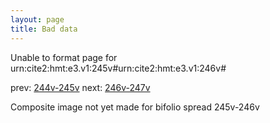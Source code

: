 ```yaml
---
layout: page
title: Bad data
---
```


Unable to format page for urn:cite2:hmt:e3.v1:245v#urn:cite2:hmt:e3.v1:246v#

prev: [244v-245v](../244v-245v/) next: [246v-247v](../246v-247v/)

Composite image not yet made for bifolio spread 245v-246v

